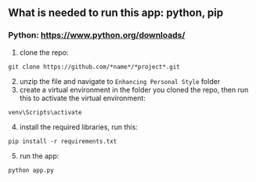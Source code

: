 ## What is needed to run this app: python, pip
### Python: https://www.python.org/downloads/
1. clone the repo:
```
git clone https://github.com/*name*/*project*.git
```
2. unzip the file and navigate to `Enhancing Personal Style` folder
3. create a virtual environment in the folder you cloned the repo, then run this to activate the virtual environment:
```
venv\Scripts\activate
```
4. install the required libraries, run this:
```
pip install -r requirements.txt
```
5. run the app:
```
python app.py
```